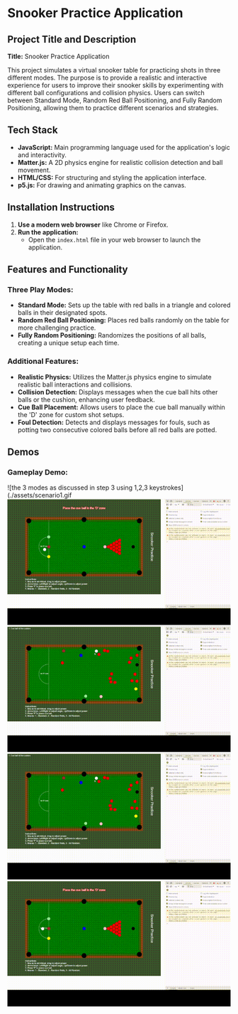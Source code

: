 # Snooker Practice Application

## Project Title and Description

**Title:** Snooker Practice Application

This project simulates a virtual snooker table for practicing shots in three different modes. The purpose is to provide a realistic and interactive experience for users to improve their snooker skills by experimenting with different ball configurations and collision physics. Users can switch between Standard Mode, Random Red Ball Positioning, and Fully Random Positioning, allowing them to practice different scenarios and strategies.

## Tech Stack

- **JavaScript:** Main programming language used for the application's logic and interactivity.
- **Matter.js:** A 2D physics engine for realistic collision detection and ball movement.
- **HTML/CSS:** For structuring and styling the application interface.
- **p5.js:** For drawing and animating graphics on the canvas.

## Installation Instructions

1. **Use a modern web browser** like Chrome or Firefox.
2. **Run the application:**
   - Open the `index.html` file in your web browser to launch the application.

## Features and Functionality

### Three Play Modes:

- **Standard Mode:** Sets up the table with red balls in a triangle and colored balls in their designated spots.
- **Random Red Ball Positioning:** Places red balls randomly on the table for more challenging practice.
- **Fully Random Positioning:** Randomizes the positions of all balls, creating a unique setup each time.

### Additional Features:

- **Realistic Physics:** Utilizes the Matter.js physics engine to simulate realistic ball interactions and collisions.
- **Collision Detection:** Displays messages when the cue ball hits other balls or the cushion, enhancing user feedback.
- **Cue Ball Placement:** Allows users to place the cue ball manually within the 'D' zone for custom shot setups.
- **Foul Detection:** Detects and displays messages for fouls, such as potting two consecutive colored balls before all red balls are potted.

## Demos

### Gameplay Demo:
![the 3 modes as discussed in step 3 using 1,2,3 keystrokes](./assets/scenario1.gif
![if cue ball is potted is then returned to user](./assets/scenario2.gif)
![if a coloured ball is potted it should be returned to its designated spot](./assets/scenario3.gif)
![error prompts when two coloured balls are potted](./assets/scenario4.gif)
![collision detection of cue ball: cue-red, cue-colour, cue-cushion](./assets/scenario5.gif)


